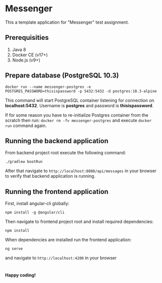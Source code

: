 # Messenger

This a template application for "Messenger" test assignment.

## Prerequisities

1. Java 8
1. Docker CE (v17+)
1. Node.js (v9+)

## Prepare database (PostgreSQL 10.3)

```
docker run --name messenger-postgres -e POSTGRES_PASSWORD=thisispassword -p 5432:5432 -d postgres:10.3-alpine
```
This command will start PostgreSQL container listening for connection on **localhost:5432**.
Username is **postgres** and password is **thisispassword**.

If for some reason you have to re-initialize Postgres container from the scratch then run:
`docker rm -fv messenger-postgres` and execute `docker run` command again.


## Running the backend application

From backend project root execute the following command:
```
./gradlew bootRun
```
After that navigate to `http://localhost:8080/api/messages` in your browser
to verify that backend application is running.

## Running the frontend application

First, install angular-cli globally:
```
npm install -g @angular/cli
``` 

Then navigate to frontend project root and install required dependencies:
```
npm install
```

When dependencies are installed run the frontend application:
```
ng serve
```

and navigate to `http://localhost:4200` in your browser

#
**Happy coding!**